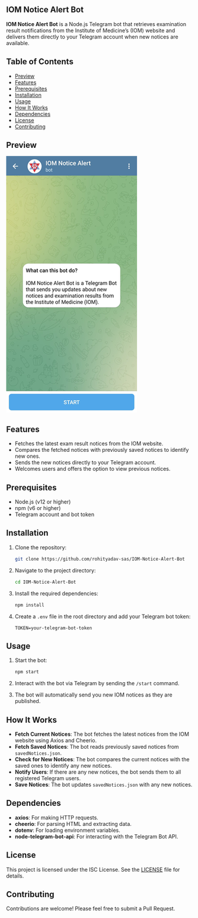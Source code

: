 ## IOM Notice Alert Bot

**IOM Notice Alert Bot** is a Node.js Telegram bot that retrieves examination result notifications from the Institute of Medicine’s (IOM) website and delivers them directly to your Telegram account when new notices are available.

## Table of Contents

- [Preview](#preview)
- [Features](#features)
- [Prerequisites](#prerequisites)
- [Installation](#installation)
- [Usage](#usage)
- [How It Works](#how-it-works)
- [Dependencies](#dependencies)
- [License](#license)
- [Contributing](#contributing)

## Preview
![preview.png](./assets/preview.png?raw=true)

## Features

- Fetches the latest exam result notices from the IOM website.
- Compares the fetched notices with previously saved notices to identify new ones.
- Sends the new notices directly to your Telegram account.
- Welcomes users and offers the option to view previous notices.

## Prerequisites

- Node.js (v12 or higher)
- npm (v6 or higher)
- Telegram account and bot token

## Installation

1. Clone the repository:
    ```bash
    git clone https://github.com/rohityadav-sas/IOM-Notice-Alert-Bot
    ```

2. Navigate to the project directory:
    ```bash
    cd IOM-Notice-Alert-Bot
    ```

3. Install the required dependencies:
    ```bash
    npm install
    ```

4. Create a `.env` file in the root directory and add your Telegram bot token:
    ```
    TOKEN=your-telegram-bot-token
    ```

## Usage

1. Start the bot:
    ```bash
    npm start
    ```

2. Interact with the bot via Telegram by sending the `/start` command.

3. The bot will automatically send you new IOM notices as they are published.

## How It Works

- **Fetch Current Notices**: The bot fetches the latest notices from the IOM website using Axios and Cheerio.
- **Fetch Saved Notices**: The bot reads previously saved notices from ```savedNotices.json```.
- **Check for New Notices**: The bot compares the current notices with the saved ones to identify any new notices.
- **Notify Users**: If there are any new notices, the bot sends them to all registered Telegram users.
- **Save Notices**: The bot updates ```savedNotices.json``` with any new notices.

## Dependencies

- **axios**: For making HTTP requests.
- **cheerio**: For parsing HTML and extracting data.
- **dotenv**: For loading environment variables.
- **node-telegram-bot-api**: For interacting with the Telegram Bot API.

## License

This project is licensed under the ISC License. See the [LICENSE](./LICENSE) file for details.

## Contributing

Contributions are welcome! Please feel free to submit a Pull Request.
